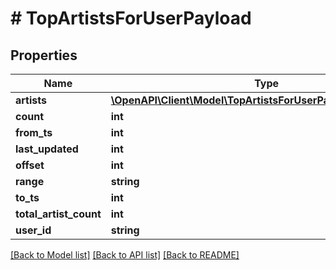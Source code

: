 # # TopArtistsForUserPayload

## Properties

Name | Type | Description | Notes
------------ | ------------- | ------------- | -------------
**artists** | [**\OpenAPI\Client\Model\TopArtistsForUserPayloadArtistsInner[]**](TopArtistsForUserPayloadArtistsInner.md) |  |
**count** | **int** |  |
**from_ts** | **int** |  |
**last_updated** | **int** |  |
**offset** | **int** |  |
**range** | **string** |  |
**to_ts** | **int** |  |
**total_artist_count** | **int** |  |
**user_id** | **string** |  |

[[Back to Model list]](../../README.md#models) [[Back to API list]](../../README.md#endpoints) [[Back to README]](../../README.md)

